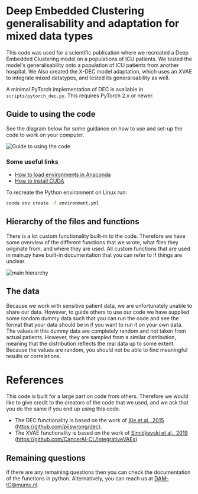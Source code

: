 # Deep Embedded Clustering generalisability and adaptation for mixed data types
This code was used for a scientific publication where we recreated a Deep Embedded Clustering model on a populations of ICU patients. We tested the model's generalisability onto a population of ICU patients from another hospital. We Also created the X-DEC model adaptation, which uses an XVAE to integrate mixed datatypes, and tested its generalisability as well.

A minimal PyTorch implementation of DEC is available in `scripts/pytorch_dec.py`. This requires PyTorch 2.x or newer.
## Guide to using the code
See the diagram below for some guidance on how to use and set-up the code to work on your computer.

![Guide to using the code](https://github.com/DAM-IC/Deep-Embedded-Clustering-generalisability-and-adaptation-for-mixed-data-types/assets/29426481/aae11d9e-b018-4145-91cc-197164493289)
### Some useful links
- [How to load environments in Anaconda](https://conda.io/projects/conda/en/latest/user-guide/tasks/manage-environments.html#creating-an-environment-from-an-environment-yml-file)
- [How to install CUDA](https://docs.nvidia.com/cuda/cuda-installation-guide-microsoft-windows/index.html)

To recreate the Python environment on Linux run:

```bash
conda env create -f environment.yml
```

## Hierarchy of the files and functions
There is a lot custom functionality built-in to the code. Therefore we have some overview of the different functions that we wrote, what files they originate from, and where they are used. All custom functions that are used in main.py have built-in documentation that you can refer to if things are unclear.

![main hierarchy](https://github.com/DAM-IC/Deep-Embedded-Clustering-generalisability-and-adaptation-for-mixed-data-types/assets/29426481/f131b5d5-3ff0-4154-a909-c008537f56a0)

## The data
Because we work with sensitive patient data, we are unfortunately unable to share our data. However, to guide others to use our code we have supplied some random dummy data such that you can run the code and see the format that your data should be in if you want to run it on your own data. The values in this dummy data are completely random and not taken from actual patients. However, they are sampled from a similar distribution, meaning that the distribution reflects the real data up to some extent. Because the values are random, you should not be able to find meaningful results or correlations.

# References
This code is built for a large part on code from others. Therefore we would like to give credit to the creators of the code that we used, and we ask that you do the same if you end up using this code.

- The DEC functionality is based on the work of [Xie et al., 2015](https://doi.org/10.48550/arXiv.1511.06335) (https://github.com/piiswrong/dec).
- The XVAE functionality is based on the work of [Simidjievski et al., 2019](https://www.frontiersin.org/articles/10.3389/fgene.2019.01205) (https://github.com/CancerAI-CL/IntegrativeVAEs)

## Remaining questions
If there are any remaining questions then you can check the documentation of the functions in python. Alternatively, you can reach us at DAM-IC@mumc.nl. 

